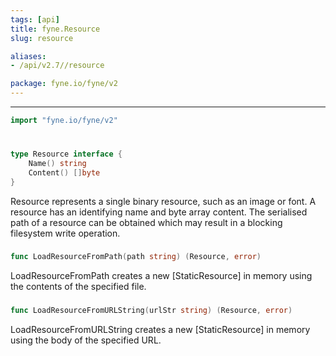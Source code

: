 ```yaml
---
tags: [api]
title: fyne.Resource
slug: resource

aliases:
- /api/v2.7//resource

package: fyne.io/fyne/v2
---
```



---
```go
import "fyne.io/fyne/v2"
```

#

###

```go
type Resource interface {
	Name() string
	Content() []byte
}
```

Resource represents a single binary resource, such as an image or font. A resource has an identifying name and byte array content. The serialised path of a resource can be obtained which may result in a blocking filesystem write operation.

###

```go
func LoadResourceFromPath(path string) (Resource, error)
```
LoadResourceFromPath creates a new [StaticResource] in memory using the contents of the specified file.

###

```go
func LoadResourceFromURLString(urlStr string) (Resource, error)
```
LoadResourceFromURLString creates a new [StaticResource] in memory using the body of the specified URL.

